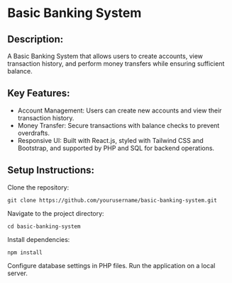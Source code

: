 # Basic Banking System

## Description:
A Basic Banking System that allows users to create accounts, view transaction history, and perform money transfers while ensuring sufficient balance.

## Key Features:

- Account Management:
  Users can create new accounts and view their transaction history.
- Money Transfer:
  Secure transactions with balance checks to prevent overdrafts.
- Responsive UI:
  Built with React.js, styled with Tailwind CSS and Bootstrap, and supported by PHP and SQL for backend operations.

## Setup Instructions:

Clone the repository: 
```
git clone https://github.com/yourusername/basic-banking-system.git
```
Navigate to the project directory: 
```
cd basic-banking-system
```
Install dependencies: 
```
npm install
```

Configure database settings in PHP files.
Run the application on a local server.

